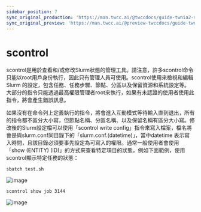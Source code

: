 ```yaml
---
sidebar_position: 7
sync_original_production: 'https://man.twcc.ai/@twccdocs/guide-twnia2-scontrol-zh' 
sync_original_preview: 'https://man.twcc.ai/@preview-twccdocs/guide-twnia2-scontrol-zh'
---
```


# scontrol

scontrol是用於查看和/或修改Slurm狀態的管理工具。請注意，許多scontrol命令只能以root用戶身份執行，因此只有管理人員可使用。scontrol使用來檢視和編輯Slurm 的設定，包含任務、任務步驟、節點、分區以及保留資源和系統設定等。大部分的指令只能透過最高權限管理者root來執行，如果有未認證的使用者使用此指令，將會產生錯誤訊息。

如果沒有在命令列上定義執行的指令，將會進入互動模式等待輸入直到退出，所有的指令都不區分大小寫，但節點名稱、分區名稱、以及保留名稱有區分大小寫。修改後的Slurm設定檔可以使用「scontrol write config」指令來寫入檔案，檔名將會是與slurm.conf同目錄下的「slurm.conf.(datetime)」，當中datetime 表示寫入時間，且該目錄必須要事先設定為可寫入的權限。通常一般使用者會使用「show (ENTITY) (ID)」的方式來查看特定項目的狀態，例如下面範例，使用scontrol顯示特定任務的狀態：

```
sbatch test.sh
``` 
![image](https://user-images.githubusercontent.com/109254397/184575046-1d00936f-2fd8-4880-8200-c2563c440185.png)
```
scontrol show job 3144
```
![image](https://user-images.githubusercontent.com/109254397/184575064-b7fca8df-b50b-4508-86d0-fd78c3142ab7.png)
